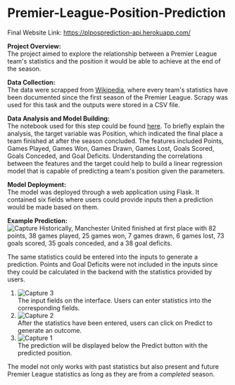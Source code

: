# Premier-League-Position-Prediction
Final Website Link: https://plposprediction-api.herokuapp.com/

**Project Overview:**\
The project aimed to explore the relationship between a Premier League team's statistics and the position it would be able to achieve at the end of the season.

**Data Collection:**\
The data were scrapped from [Wikipedia](https://en.wikipedia.org/wiki/1992%E2%80%9393_FA_Premier_League), where every team's statistics have been documented since the first season of the Premier League. Scrapy was used for this task and the outputs were stored in a CSV file.

**Data Analysis and Model Building:**\
The notebook used for this step could be found [here](https://nbviewer.jupyter.org/github/chihaos1/Premier-League-Position-Prediction/blob/main/Premier%20League%20Position%20Prediction.ipynb). To briefly explain the analysis, the target variable was Position, which indicated the final place a team finished at after the season concluded. The features included Points, Games Played, Games Won, Games Drawn, Games Lost, Goals Scored, Goals Conceded, and Goal Deficits. Understanding the correlations between the features and the target could help to build a linear regression model that is capable of predicting a team's position given the parameters. 

**Model Deployment:**\
The model was deployed through a web application using Flask. It contained six fields where users could provide inputs then a prediction would be made based on them.

**Example Prediction:**  
![Capture](https://user-images.githubusercontent.com/73306413/119741326-7a65ff80-be53-11eb-9389-853efb1d903a.PNG)
Historically, Manchester United finished at first place with 82 points, 38 games played, 25 games won, 7 games drawn, 6 games lost, 73 goals scored, 35 goals conceded, and a 38 goal deficits.  

The same statistics could be entered into the inputs to generate a prediction. Points and Goal Deficits were not included in the inputs since they could be calculated in the backend with the statistics provided by users.  

1. ![Capture 3](https://user-images.githubusercontent.com/73306413/119741955-be0d3900-be54-11eb-9aef-02a9ea774c2a.PNG)\
The input fields on the interface. Users can enter statistics into the corresponding fields. 
2. ![Capture 2](https://user-images.githubusercontent.com/73306413/119741986-ce251880-be54-11eb-96f2-d2c1885a72a6.PNG)\
After the statistics have been entered, users can click on Predict to generate an outcome. 
3. ![Capture 1](https://user-images.githubusercontent.com/73306413/119741988-cfeedc00-be54-11eb-8198-509c1c13b805.PNG)\
The prediction will be displayed below the Predict button with the predicted position. 

The model not only works with past statistics but also present and future Premier League statistics as long as they are from a _completed_ season. 
